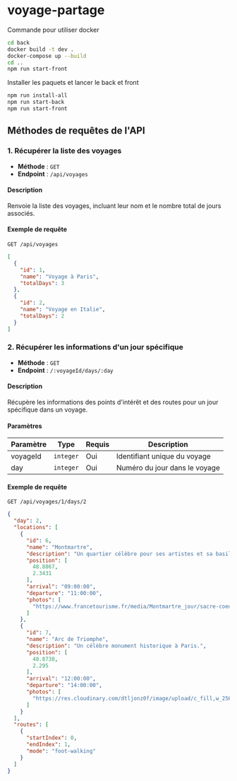 # voyage-partage

Commande pour utiliser docker
```bash
cd back
docker build -t dev .
docker-compose up --build
cd ..
npm run start-front
```

Installer les paquets et lancer le back et front
```bash
npm run install-all
npm run start-back
npm run start-front
```


## **Méthodes de requêtes de l'API**

### **1. Récupérer la liste des voyages**
- **Méthode** : `GET`
- **Endpoint** : `/api/voyages`

#### **Description**
Renvoie la liste des voyages, incluant leur nom et le nombre total de jours associés.

#### **Exemple de requête**
```
GET /api/voyages
```
```json
[
  {
    "id": 1,
    "name": "Voyage à Paris",
    "totalDays": 3
  },
  {
    "id": 2,
    "name": "Voyage en Italie",
    "totalDays": 2
  }
]
```

### **2. Récupérer les informations d'un jour spécifique**
- **Méthode** : `GET`
- **Endpoint** : `/:voyageId/days/:day`
  
#### **Description**
Récupère les informations des points d'intérêt et des routes pour un jour spécifique dans un voyage.

#### **Paramètres**
| Paramètre   | Type      | Requis | Description                             |
|-------------|-----------|--------|-----------------------------------------|
| voyageId    | `integer` | Oui    | Identifiant unique du voyage            |
| day         | `integer` | Oui    | Numéro du jour dans le voyage           |

#### **Exemple de requête**
```
GET /api/voyages/1/days/2
```
```json
{
  "day": 2,
  "locations": [
    {
      "id": 6,
      "name": "Montmartre",
      "description": "Un quartier célèbre pour ses artistes et sa basilique.",
      "position": [
        48.8867,
        2.3431
      ],
      "arrival": "09:00:00",
      "departure": "11:00:00",
      "photos": [
        "https://www.francetourisme.fr/media/Montmartre_jour/sacre-coeur-jour-escaliers.jpg"
      ]
    },
    {
      "id": 7,
      "name": "Arc de Triomphe",
      "description": "Un célèbre monument historique à Paris.",
      "position": [
        48.8738,
        2.295
      ],
      "arrival": "12:00:00",
      "departure": "14:00:00",
      "photos": [
        "https://res.cloudinary.com/dtljonz0f/image/upload/c_fill,w_256,h_256,g_auto/f_auto/q_auto/v1/gc-v1/paris/Sans%20titre%20(37)?_a=BAVARSAP0g"
      ]
    }
  ],
  "routes": [
    {
      "startIndex": 0,
      "endIndex": 1,
      "mode": "foot-walking"
    }
  ]
}
```
